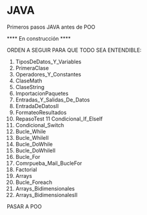 # JAVA
Primeros pasos JAVA antes de POO


**** En construcción ****

ORDEN A SEGUIR PARA QUE TODO SEA ENTENDIBLE:


01. TiposDeDatos_Y_Variables
02. PrimeraClase
03. Operadores_Y_Constantes
04. ClaseMath
05. ClaseString
06. ImportacionPaquetes
07. Entradas_Y_Salidas_De_Datos
08. EntradaDeDatosII
09. FormateoResultados
10. RepasoTest
11  Condicional_If_ElseIf
12. Condicional_Switch
13. Bucle_While
14. Bucle_WhileII
15. Bucle_DoWhile
16. Bucle_DoWhileII
17. Bucle_For
18. Comrpueba_Mail_BucleFor
19. Factorial
20. Arrays
21. Bucle_Foreach
22. Arrays_Bidimensionales
23. Arrays_BidimensionalesII




PASAR A POO
